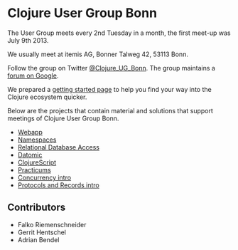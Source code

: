 # Clojure User Group Bonn

The User Group meets every 2nd Tuesday in a month, the first meet-up was July 9th 2013.

We usually meet at itemis AG, Bonner Talweg 42, 53113 Bonn.

Follow the group on Twitter [@Clojure_UG_Bonn](https://twitter.com/Clojure_UG_Bonn).
The group maintains a [forum on Google](https://groups.google.com/forum/#!forum/clojure-user-group-bonn).

We prepared a [getting started page](getting-started.md) to help you find your way into the Clojure ecosystem quicker.

Below are the projects that contain material and solutions that support meetings of
Clojure User Group Bonn.

* [Webapp](webapp)
* [Namespaces](namespaces)
* [Relational Database Access](rdbms)
* [Datomic](datomic)
* [ClojureScript](cljsapp)
* [Practicums](practicums)
* [Concurrency intro](concurrency)
* [Protocols and Records intro](protocolsrecords)


## Contributors

* Falko Riemenschneider
* Gerrit Hentschel
* Adrian Bendel

